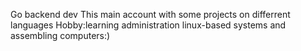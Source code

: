 Go backend dev
This main account with some projects on differrent languages 
Hobby:learning administration linux-based  systems and assembling computers:)
